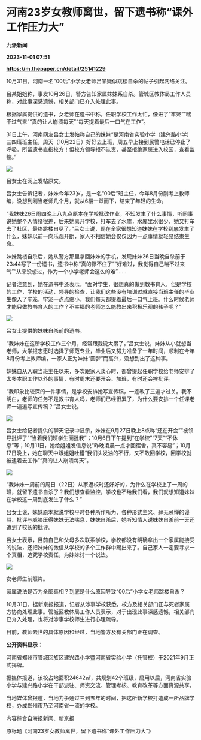 # 河南23岁女教师离世，留下遗书称“课外工作压力大”
**九派新闻**

**2023-11-01 07:51**

**https://m.thepaper.cn/detail/25141229**

10月31日，河南一名“00后”小学女老师吕某疑似跳楼自杀的帖子引起网络关注。

吕某姐姐称，事发10月26日，警方告知家属妹妹系自杀。管城区教体局工作人员称，对此事深感遗憾，相关部门已介入处理此事。

根据家属提供的遗书，女老师在遗书中称，任职学校工作太忙，像进了“牢笼”“喘不过气来”“真的让人崩溃每天”“每天提着最后一口气在工作”。

31日上午，河南网友吕女士发帖称自己的妹妹“是河南省实验小学（建兴路小学）三四班班主任，周天（10月22日）好好去上班，周五早上接到民警电话已停止了呼吸，所留遗书直指校方！但校方领导拒不认责，甚至拒绝家属进入校园，查看监控。”

![](https://imagecloud.thepaper.cn/thepaper/image/276/502/979.png)

吕女士在网上发帖原文。

吕女士告诉记者，妹妹今年23岁，是一名“00后”班主任，今年8月份刚考上教师编，没想到刚当老师几个月，就从6楼一跃而下，结束了年轻的生命。

“我妹妹26日周四晚上八九点原本在学校批改作业，不知发生了什么事情，听同事说她整个人情绪很差，后来她离开学校，打车去了水库，水库里水很少，她又打车去了社区，最终跳楼自尽了。”吕女士说，现在全家很想知道妹妹在学校到底发生了什么，妹妹以前一向乐观开朗，家人不相信她会仅仅因为一点事情就轻易结束生命。

妹妹跳楼自杀后，她从警方那里拿回妹妹的手机，发现妹妹26日当晚自杀前于23:44写了一份遗书，遗书中称“真的撑不住了”“好难过，我觉得自己喘不过来气”“从来没想过，作为一个小学老师会这么的难”……

记者注意到，她在遗书中还表示，“面对学生，很想真的做到教书育人，但是学校的工作，学校的活动，领导的检查，让我们这些没有培训过就直接当班主任的毕业生像入了牢笼，牢笼一点点缩小，我们每天都提着最后一口气上班。什么时候老师才能只做教书育人的工作？不幸福的老师怎么能教出来积极乐观的孩子呢？”

![](https://imagecloud.thepaper.cn/thepaper/image/276/502/980.jpg)

吕女士提供的妹妹自杀前的遗书。

“我妹妹在这所学校工作三个月，经常跟我说太累了。”吕女士说，妹妹从小就想当老师，大学报志愿时选择了师范专业，毕业后又努力准备了一年时间，顺利在今年8月份考上教师编，一家人正为妹妹“圆梦”而高兴，没想到出了这种事。

妹妹自从入职当班主任以来，多次跟家人谈心时，都曾提起任职学校给老师安排了太多本职工作以外的事情，有时周末还要开会、加班，有时还会挨批评。

“我印象比较深的一件事情，是学校安排她写宣传稿，一连改了三遍才过关。我不明白，老师的任务不是教书育人吗，老师们已经很累了，为什么要安排一个任课老师一遍遍写宣传稿？”吕女士说。

![](https://imagecloud.thepaper.cn/thepaper/image/276/502/981.jpg)

吕女士给记者提供的聊天记录中显示，妹妹在9月27日晚上8点称“还在开会”“被领导批评了”“当着我们班学生面批我”；10月6日下午提到“在学校”“7天”“不休息”等；10月11日，她给姐姐发信息说“昨晚凌晨一点才回宿舍，真不容易”；10月17日晚上，她在聊天中跟姐姐吐槽“我们头发油的不行，又不敢回学校，回学校就被逮着去工作”“真的让人崩溃每天”。

![](https://imagecloud.thepaper.cn/thepaper/image/276/502/982.jpg)

“我妹妹一周前的周日（22日）从家返校时还好好的，为什么在学校上了一周的班，就留下遗书自杀了？我们想查看监控，学校也不给我们看，我们就想知道妹妹在学校这一周到底发生了什么？”

吕女士说，妹妹原本就说学校平时各种所作所为、各种形式主义、肆无忌惮的谩骂、批评与威胁压得妹妹无法喘息，妹妹自杀后，她听知情人说妹妹自杀前一天还遭到了校长的批评。

吕女士表示，目前自己和父母多次联系学校，学校都没有明确拿出一个家属能接受的说法，还把妹妹的微信从学校的多个工作群中踢出来了。自己家人一定要寻求一个真相，追究学校责任，为妹妹讨一个说法。

![](https://imagecloud.thepaper.cn/thepaper/image/276/502/983.png)

女老师生前照片。

家属说法是否为全部真相？到底是什么原因导致“00后”小学女老师跳楼自杀？

10月31日，据新京报报道，记者从涉事学校获悉，校方及相关部门正与死者家属方协商处理此事。管城区教体局工作人员表示，对于出现此事深感遗憾，相关部门已介入处理，也将对涉事学校师生进行心理疏导。

目前，教师去世的具体原因和经过，当地警方及有关部门正在调查。

**公开资料显示：**

河南省郑州市管城回族区建兴路小学暨河南省实验小学（托管校）于2021年9月正式揭牌。

据媒体报道，该校占地面积24642㎡，共规划42个班级，启用以后，河南省实验小学与建兴路小学在干部派驻、师资交流、管理考核、教育改革等方面资源共享。

当地媒体曾报道，当地力争通过三到五年的时间，把这所新学校打造成一所品牌学校，办成郑州市乃至河南省一流的学校。

内容综合自海报新闻、新京报

原标题《河南23岁女教师离世，留下遗书称“课外工作压力大”》